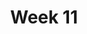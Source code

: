---
title: Week 11 
published_at: 2025-05-20
snippet: 11th post.
disable_html_sanitization: true
allow_math: true
---